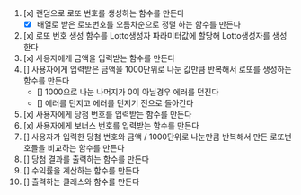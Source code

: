 1. [x] 랜덤으로 로또 번호를 생성하는 함수를 만든다
   - [x] 배열로 받은 로또번호를 오름차순으로 정렬 하는 함수를 만든다
2. [x] 로또 번호 생성 함수를 Lotto생성자 파라미터값에 할당해 Lotto생성자를 생성한다
3. [x] 사용자에게 금액을 입력받는 함수를 만든다
4. [] 사용자에게 입력받은 금액을 1000단위로 나눈 값만큼 반복해서 로또를 생성하는 함수를 만든다
   - [] 1000으로 나눈 나머지가 0이 아닐경우 에러를 던진다
   - [] 에러를 던지고 에러를 던지기 전으로 돌아간다
5. [x] 사용자에게 당첨 번호를 입력받는 함수를 만든다
6. [x] 사용자에게 보너스 번호를 입력받는 함수를 만든다
7. [] 사용자가 입력한 당첨 번호와 금액 / 1000단위로 나눈만큼 반복해서 만든 로또번호들을 비교하는 함수를 만든다
8. [] 당첨 결과를 출력하는 함수를 만든다
9. [] 수익률을 계산하는 함수를 만든다
10. [] 출력하는 클래스와 함수를 만든다
